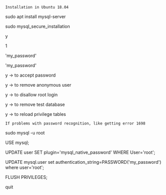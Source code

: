 ```
Installation in Ubuntu 18.04
```

sudo apt install mysql-server

sudo mysql_secure_installation

y

1

'my_password'

'my_password'

y -> to accept password

y -> to remove anonymous user

y -> to disallow root login

y -> to remove test database

y -> to reload privilege tables

```
If problems with password recognition, like getting error 1698
```

sudo mysql -u root

USE mysql;

UPDATE user SET plugin='mysql_native_password' WHERE User='root';

UPDATE mysql.user set authentication_string=PASSWORD('my_password') where 
user='root';

FLUSH PRIVILEGES;

quit

